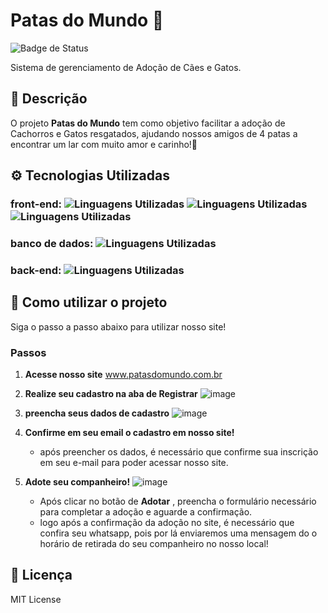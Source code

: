 # Patas do Mundo 🐾

![Badge de Status]( https://img.shields.io/badge/status-em%20desenvolvimento-E54F50)

Sistema de gerenciamento de Adoção de Cães e Gatos.

## 📝 Descrição

O projeto **Patas do Mundo** tem como objetivo facilitar a adoção de Cachorros e Gatos resgatados, ajudando nossos amigos de 4 patas a encontrar um lar com muito amor e carinho!💞

## ⚙ Tecnologias Utilizadas

### front-end: ![Linguagens Utilizadas](https://img.shields.io/badge/-Javascript-ffd93a?logo=javascript&logoColor=white&style=flat) ![Linguagens Utilizadas](https://img.shields.io/badge/-HTML5-f16528?logo=HTML5&logoColor=white&style=flat) ![Linguagens Utilizadas](https://img.shields.io/badge/-CSS-2eaade?logo=CSS&logoColor=white&style=flat)
### banco de dados: ![Linguagens Utilizadas](https://img.shields.io/badge/-postgreSQL-336791?logo=postgresql&logoColor=white&style=flat)
### back-end: ![Linguagens Utilizadas](https://img.shields.io/badge/-Spring-6cb33e?logo=spring&logoColor=white&style=flat)

## 📍 Como utilizar o projeto

Siga o passo a passo abaixo para utilizar nosso site!

### Passos

1. **Acesse nosso site**
   www.patasdomundo.com.br
2. **Realize seu cadastro na aba de Registrar**
![image](https://github.com/user-attachments/assets/a909de41-3716-42b8-83b6-1201b32af356)
3. **preencha seus dados de cadastro**
![image](https://github.com/user-attachments/assets/038f18e0-3702-4f80-9979-26add90d0f71) 
4. **Confirme em seu email o cadastro em nosso site!**
   - após preencher os dados, é necessário que confirme sua inscrição em seu e-mail para poder acessar nosso site.
    
5. **Adote seu companheiro!**
   ![image](https://github.com/user-attachments/assets/05a1b08d-82c1-4d33-9030-901121a8fb72)
   - Após clicar no botão de **Adotar** , preencha o formulário necessário para completar a adoção e aguarde a confirmação.
   - logo após a confirmação da adoção no site, é necessário que confira seu whatsapp, pois por lá enviaremos uma mensagem         do o horário de retirada do seu companheiro no nosso local! 

## 📜 Licença
   MIT License
